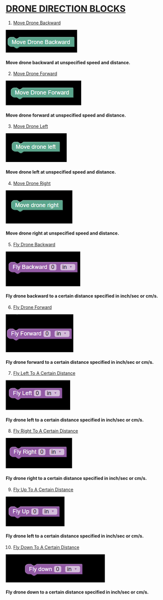 # [DRONE DIRECTION BLOCKS]()

<div id="move_drone_backward"></div>

1. [Move Drone Backward](#move_drone_backward)

<div align="left" id="move_drone_backward">
    <img src="./assets/Move_drone_backward.png">
    <h4>Move drone backward at unspecified speed and distance.</h4>
</div>

<div id="move_drone_forward"></div>

2. [Move Drone Forward](#move_drone_forward)

<div align="left" id="move_drone_forward">
    <img src="./assets/Move_drone_forward.png">
    <h4>Move drone forward at unspecified speed and distance.</h4>
</div>

<div id="move_drone_left"></div>

3. [Move Drone Left](#move_drone_left)

<div align="left" id="move_drone_left">
    <img src="./assets/Move_drone_left.png">
    <h4>Move drone left at unspecified speed and distance.</h4>
</div>

<div id="move_drone_right"></div>

4. [Move Drone Right](#move_drone_right)

<div align="left" id="move_drone_right">
    <img src="./assets/Move_drone_right.png">
    <h4>Move drone right at unspecified speed and distance.</h4>
</div>

<div id="fly_backward_distance"></div>

5. [Fly Drone Backward](#fly_backward_distance)

<div align="left" id="fly_backward_distance">
    <img src="./assets/Fly_backward_distance.png">
    <h4>Fly drone backward to a certain distance specified in inch/sec or cm/s.</h4>
</div>

<div id="fly_forward_distance"></div>

6. [Fly Drone Forward](#fly_forward_distance)

<div align="left" id="fly_forward_distance">
    <img src="./assets/Fly_forward_distance.png">
    <h4>Fly drone forward to a certain distance specified in inch/sec or cm/s.</h4>
</div>

<div id="fly_left_distance"></div>

7. [Fly Left To A Certain Distance](#fly_left_distance)

<div align="left" id="fly_left_distance">
    <img src="./assets/Fly_left_distance.png">
    <h4>Fly drone left to a certain distance specified in inch/sec or cm/s.</h4>
</div>

<div id="fly_right_distance"></div>

8. [Fly Right To A Certain Distance](#fly_right_distance)

<div align="left" id="fly_right_distance">
    <img src="./assets/Fly_right_distance.png">
    <h4>Fly drone right to a certain distance specified in inch/sec or cm/s.</h4>
</div>

<div id="fly_up_distance"></div>

9. [Fly Up To A Certain Distance](#fly_up_distance)

<div align="left" id="fly_up_distance">
    <img src="./assets/Fly_up_distance.png">
    <h4>Fly drone left to a certain distance specified in inch/sec or cm/s.</h4>
</div>

<div id="fly_down_distance"></div>

10. [Fly Down To A Certain Distance](#fly_down_distance)

<div align="left" id="fly_down_distance">
    <img src="./assets/Fly_down_distance.png">
    <h4>Fly drone down to a certain distance specified in inch/sec or cm/s.</h4>
</div>
